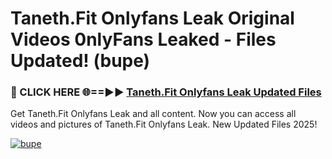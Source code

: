 # Taneth.Fit Onlyfans Leak Original Videos 0nlyFans Leaked - Files Updated! (bupe)

<h3>🔴 CLICK HERE 🌐==►► <a href="https://tinyurl.com/4seja8ks" rel="nofollow">Taneth.Fit Onlyfans Leak Updated Files</a></h3>

Get Taneth.Fit Onlyfans Leak and all content. Now you can access all videos and pictures of Taneth.Fit Onlyfans Leak. New Updated Files 2025!

[![bupe](https://i.imgur.com/EWjZXRe.gif)](https://tinyurl.com/4seja8ks)
